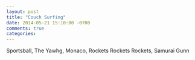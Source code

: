 ```yaml
---
layout: post
title: "Couch Surfing"
date: 2014-05-21 15:10:00 -0700
comments: true
categories: 
---
```


Sportsball, The Yawhg, Monaco, Rockets Rockets Rockets, Samurai Gunn
